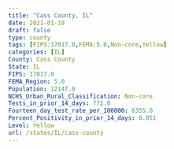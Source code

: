 ```yaml
---
title: "Cass County, IL"
date: 2021-01-18
draft: false
type: county
tags: [FIPS:17017.0,FEMA:5.0,Non-core,Yellow]
categories: [IL]
County: Cass County
State: IL
FIPS: 17017.0
FEMA_Region: 5.0
Population: 12147.0
NCHS_Urban_Rural_Classification: Non-core
Tests_in_prior_14_days: 772.0
Fourteen_day_test_rate_per_100000: 6355.0
Percent_Positivity_in_prior_14_days: 0.051
Level: Yellow
url: /states/IL/cass-county
---
```



